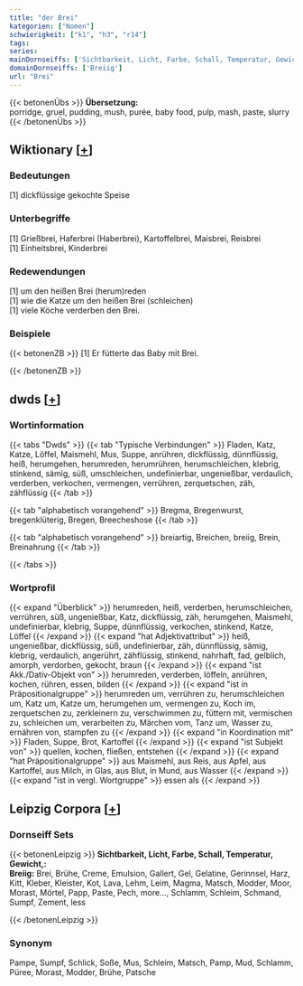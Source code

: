 ```yaml
---
title: "der Brei"
kategorien: ["Nomen"]
schwierigkeit: ["k1", "h3", "r14"]
tags:
series:
mainDornseiffs: ['Sichtbarkeit, Licht, Farbe, Schall, Temperatur, Gewicht,']
domainDornseiffs: ['Breiig']
url: "Brei"
---
```


{{< betonenÜbs >}}
**Übersetzung:**  
porridge, gruel, pudding, mush, purée, baby food, pulp, mash, paste, slurry  
{{< /betonenÜbs >}}

## Wiktionary [[+](https://de.wiktionary.org/wiki/Brei)]

### Bedeutungen
[1] dickflüssige gekochte Speise  

### Unterbegriffe
[1] Grießbrei, Haferbrei (Haberbrei), Kartoffelbrei, Maisbrei, Reisbrei  
[1] Einheitsbrei, Kinderbrei  

### Redewendungen
[1] um den heißen Brei (herum)reden  
[1] wie die Katze um den heißen Brei (schleichen)  
[1] viele Köche verderben den Brei.  

### Beispiele
{{< betonenZB >}}
[1] Er fütterte das Baby mit Brei.  

{{< /betonenZB >}}


## dwds [[+](https://www.dwds.de/wb/Brei)]

### Wortinformation
{{< tabs "Dwds" >}}
{{< tab "Typische Verbindungen" >}}
Fladen, Katz, Katze, Löffel, Maismehl, Mus, Suppe, anrühren, dickflüssig, dünnflüssig, heiß, herumgehen, herumreden, herumrühren, herumschleichen, klebrig, stinkend, sämig, süß, umschleichen, undefinierbar, ungenießbar, verdaulich, verderben, verkochen, vermengen, verrühren, zerquetschen, zäh, zähflüssig
{{< /tab >}}

{{< tab "alphabetisch vorangehend" >}}
Bregma, Bregenwurst, bregenklüterig, Bregen, Breecheshose
{{< /tab >}}

{{< tab "alphabetisch vorangehend" >}}
breiartig, Breichen, breiig, Brein, Breinahrung
{{< /tab >}}

{{< /tabs >}}

### Wortprofil
{{< expand "Überblick" >}} herumreden, heiß, verderben, herumschleichen, verrühren, süß, ungenießbar, Katz, dickflüssig, zäh, herumgehen, Maismehl, undefinierbar, klebrig, Suppe, dünnflüssig, verkochen, stinkend, Katze, Löffel {{< /expand >}}
{{< expand "hat Adjektivattribut" >}} heiß, ungenießbar, dickflüssig, süß, undefinierbar, zäh, dünnflüssig, sämig, klebrig, verdaulich, angerührt, zähflüssig, stinkend, nahrhaft, fad, gelblich, amorph, verdorben, gekocht, braun {{< /expand >}}
{{< expand "ist Akk./Dativ-Objekt von" >}} herumreden, verderben, löffeln, anrühren, kochen, rühren, essen, bilden {{< /expand >}}
{{< expand "ist in Präpositionalgruppe" >}} herumreden um, verrühren zu, herumschleichen um, Katz um, Katze um, herumgehen um, vermengen zu, Koch im, zerquetschen zu, zerkleinern zu, verschwimmen zu, füttern mit, vermischen zu, schleichen um, verarbeiten zu, Märchen vom, Tanz um, Wasser zu, ernähren von, stampfen zu {{< /expand >}}
{{< expand "in Koordination mit" >}} Fladen, Suppe, Brot, Kartoffel {{< /expand >}}
{{< expand "ist Subjekt von" >}} quellen, kochen, fließen, entstehen {{< /expand >}}
{{< expand "hat Präpositionalgruppe" >}} aus Maismehl, aus Reis, aus Apfel, aus Kartoffel, aus Milch, in Glas, aus Blut, in Mund, aus Wasser {{< /expand >}}
{{< expand "ist in vergl. Wortgruppe" >}} essen als {{< /expand >}}

## Leipzig Corpora [[+](https://corpora.uni-leipzig.de/en/res?word=Brei&corpusId=deu_newscrawl-public_2018)]

### Dornseiff Sets
{{< betonenLeipzig >}}
**Sichtbarkeit, Licht, Farbe, Schall, Temperatur, Gewicht,:**  
**Breiig:** Brei, Brühe, Creme, Emulsion, Gallert, Gel, Gelatine, Gerinnsel, Harz, Kitt, Kleber, Kleister, Kot, Lava, Lehm, Leim, Magma, Matsch, Modder, Moor, Morast, Mörtel, Papp, Paste, Pech, more..., Schlamm, Schleim, Schmand, Sumpf, Zement, less  

{{< /betonenLeipzig >}}

### Synonym
Pampe, Sumpf, Schlick, Soße, Mus, Schleim, Matsch, Pamp, Mud, Schlamm, Püree, Morast, Modder, Brühe, Patsche

